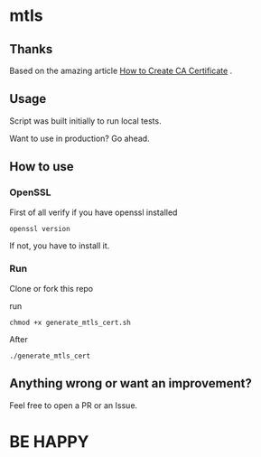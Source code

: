 # mtls

## Thanks

Based on the amazing
article [How to Create CA Certificate](https://www.golinuxcloud.com/mutual-tls-authentication-mtls/#5_Create_CA_certificate)
.

## Usage

Script was built initially to run local tests.

Want to use in production? Go ahead.

## How to use

### OpenSSL

First of all verify if you have openssl installed

```shell
openssl version
```

If not, you have to install it.

### Run

Clone or fork this repo

run

```shell
chmod +x generate_mtls_cert.sh
```

After

```shell
./generate_mtls_cert
```

## Anything wrong or want an improvement?

Feel free to open a PR or an Issue.

# BE HAPPY 